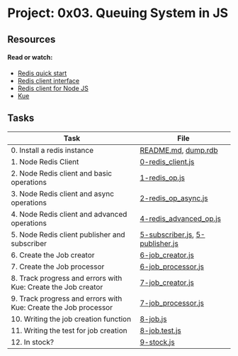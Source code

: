 # Project: 0x03. Queuing System in JS

## Resources

#### Read or watch:

- [Redis quick start](https://intranet.alxswe.com/rltoken/8xeApIhnxgFZkgn54BiIeA)
- [Redis client interface](https://intranet.alxswe.com/rltoken/1rq3ral-3C5O1t67dbGcWg)
- [Redis client for Node JS](https://intranet.alxswe.com/rltoken/mRftfl67BrNvl-RM5JQfUA)
- [Kue](https://intranet.alxswe.com/rltoken/yTC3Ci2IV2US24xJsBfMgQ)

## Tasks

| Task                                                            | File                                                                     |
| --------------------------------------------------------------- | ------------------------------------------------------------------------ |
| 0. Install a redis instance                                     | [README.md](./README.md), [dump.rdb](./dump.rdb)                         |
| 1. Node Redis Client                                            | [0-redis_client.js](./0-redis_client.js)                                 |
| 2. Node Redis client and basic operations                       | [1-redis_op.js](./1-redis_op.js)                                         |
| 3. Node Redis client and async operations                       | [2-redis_op_async.js](./2-redis_op_async.js)                             |
| 4. Node Redis client and advanced operations                    | [4-redis_advanced_op.js](./4-redis_advanced_op.js)                       |
| 5. Node Redis client publisher and subscriber                   | [5-subscriber.js](./5-subscriber.js), [5-publisher.js](./5-publisher.js) |
| 6. Create the Job creator                                       | [6-job_creator.js](./6-job_creator.js)                                   |
| 7. Create the Job processor                                     | [6-job_processor.js](./6-job_processor.js)                               |
| 8. Track progress and errors with Kue: Create the Job creator   | [7-job_creator.js](./7-job_creator.js)                                   |
| 9. Track progress and errors with Kue: Create the Job processor | [7-job_processor.js](./7-job_processor.js)                               |
| 10. Writing the job creation function                           | [8-job.js](./8-job.js)                                                   |
| 11. Writing the test for job creation                           | [8-job.test.js](./8-job.test.js)                                         |
| 12. In stock?                                                   | [9-stock.js](./9-stock.js)                                               |
